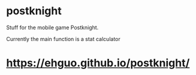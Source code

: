 # postknight
Stuff for the mobile game Postknight.

Currently the main function is a stat calculator

# https://ehguo.github.io/postknight/
